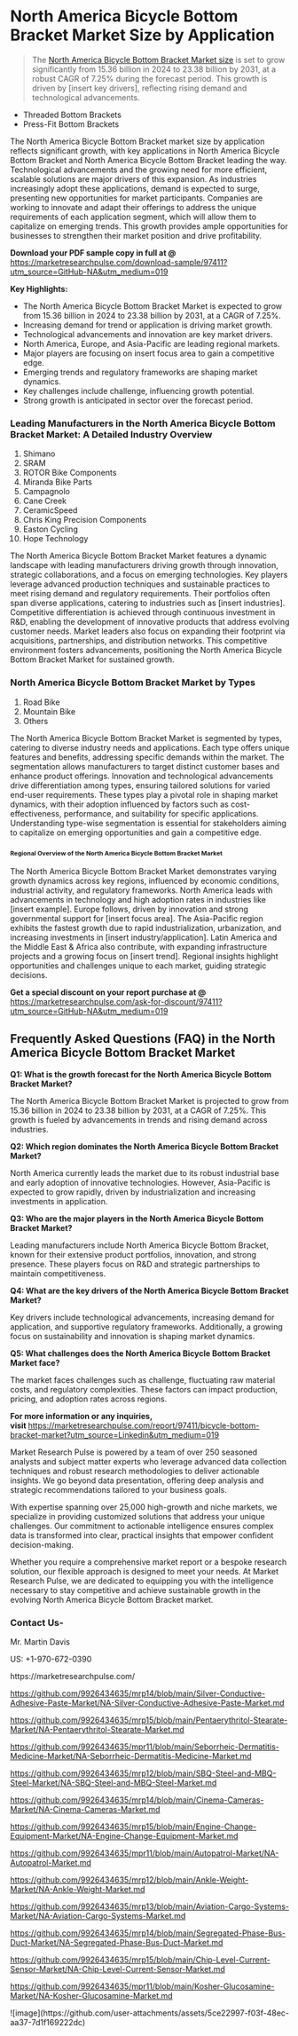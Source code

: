 <h1>North America Bicycle Bottom Bracket Market&nbsp;Size by Application</h1><blockquote><p>The <a href="https://marketresearchpulse.com/download-sample/97411?utm_source=GitHub-NA&amp;utm_medium=019">North America Bicycle Bottom Bracket Market size</a> is set to grow significantly from 15.36 billion in 2024 to 23.38 billion by 2031, at a robust CAGR of 7.25% during the forecast period. This growth is driven by [insert key drivers], reflecting rising demand and technological advancements.</p></blockquote><ul><li>Threaded Bottom Brackets<li> Press-Fit Bottom Brackets</li></ul><p>The North America Bicycle Bottom Bracket market size by application reflects significant growth, with key applications in North America Bicycle Bottom Bracket and North America Bicycle Bottom Bracket leading the way. Technological advancements and the growing need for more efficient, scalable solutions are major drivers of this expansion. As industries increasingly adopt these applications, demand is expected to surge, presenting new opportunities for market participants. Companies are working to innovate and adapt their offerings to address the unique requirements of each application segment, which will allow them to capitalize on emerging trends. This growth provides ample opportunities for businesses to strengthen their market position and drive profitability.</p><p><strong>Download your PDF sample copy in full at @ </strong><a href="https://marketresearchpulse.com/download-sample/97411?utm_source=GitHub-NA&amp;utm_medium=019">https://marketresearchpulse.com/download-sample/97411?utm_source=GitHub-NA&amp;utm_medium=019</a></p><p><strong>Key Highlights: </strong></p><ul><li>The North America Bicycle Bottom Bracket Market is expected to grow from 15.36 billion in 2024 to 23.38 billion by 2031, at a CAGR of 7.25%.</li><li>Increasing demand for trend or application is driving market growth.</li><li>Technological advancements and innovation are key market drivers.</li><li>North America, Europe, and Asia-Pacific are leading regional markets.</li><li>Major players are focusing on insert focus area to gain a competitive edge.</li><li>Emerging trends and regulatory frameworks are shaping market dynamics.</li><li>Key challenges include challenge, influencing growth potential.</li><li>Strong growth is anticipated in sector over the forecast period.</li></ul><h3>Leading Manufacturers in the North America Bicycle Bottom Bracket Market: A Detailed Industry Overview</h3><ol><li>Shimano</li><li>SRAM</li><li>ROTOR Bike Components</li><li>Miranda Bike Parts</li><li>Campagnolo</li><li>Cane Creek</li><li>CeramicSpeed</li><li>Chris King Precision Components</li><li>Easton Cycling</li><li>Hope Technology</li></ol><div class="flex max-w-full flex-col flex-grow"><div class="min-h-8 text-message flex w-full flex-col items-end gap-2 whitespace-normal break-words [.text-message+&amp;]:mt-5" dir="auto" data-message-author-role="assistant" data-message-id="fd8432e4-4910-450d-b182-61b7bfb0a01f" data-message-model-slug="gpt-4o"><div class="flex w-full flex-col gap-1 empty:hidden first:pt-[3px]"><div class="markdown prose w-full break-words dark:prose-invert light"><p>The North America Bicycle Bottom Bracket Market features a dynamic landscape with leading manufacturers driving growth through innovation, strategic collaborations, and a focus on emerging technologies. Key players leverage advanced production techniques and sustainable practices to meet rising demand and regulatory requirements. Their portfolios often span diverse applications, catering to industries such as [insert industries]. Competitive differentiation is achieved through continuous investment in R&amp;D, enabling the development of innovative products that address evolving customer needs. Market leaders also focus on expanding their footprint via acquisitions, partnerships, and distribution networks. This competitive environment fosters advancements, positioning the North America Bicycle Bottom Bracket Market for sustained growth.</p></div></div></div></div><h3>North America Bicycle Bottom Bracket Market by Types</h3><ol><li>Road Bike<li> Mountain Bike<li> Others</li></ol><div class="flex max-w-full flex-col flex-grow"><div class="min-h-8 text-message flex w-full flex-col items-end gap-2 whitespace-normal break-words [.text-message+&amp;]:mt-5" dir="auto" data-message-author-role="assistant" data-message-id="084470be-0bb7-4664-bddf-5156b4f41249" data-message-model-slug="gpt-4o-mini"><div class="flex w-full flex-col gap-1 empty:hidden first:pt-[3px]"><div class="markdown prose w-full break-words dark:prose-invert light"><p>The North America Bicycle Bottom Bracket Market is segmented by types, catering to diverse industry needs and applications. Each type offers unique features and benefits, addressing specific demands within the market. The segmentation allows manufacturers to target distinct customer bases and enhance product offerings. Innovation and technological advancements drive differentiation among types, ensuring tailored solutions for varied end-user requirements. These types play a pivotal role in shaping market dynamics, with their adoption influenced by factors such as cost-effectiveness, performance, and suitability for specific applications. Understanding type-wise segmentation is essential for stakeholders aiming to capitalize on emerging opportunities and gain a competitive edge.</p></div></div></div></div><h3><span style="font-size: 11px;">Regional Overview of the North America Bicycle Bottom Bracket Market</span></h3><div class="flex max-w-full flex-col flex-grow"><div class="min-h-8 text-message flex w-full flex-col items-end gap-2 whitespace-normal break-words [.text-message+&amp;]:mt-5" dir="auto" data-message-author-role="assistant" data-message-id="e9038762-ce64-4e30-91c9-9bd413514231" data-message-model-slug="gpt-4o-mini"><div class="flex w-full flex-col gap-1 empty:hidden first:pt-[3px]"><div class="markdown prose w-full break-words dark:prose-invert light"><p>The North America Bicycle Bottom Bracket Market demonstrates varying growth dynamics across key regions, influenced by economic conditions, industrial activity, and regulatory frameworks. North America leads with advancements in technology and high adoption rates in industries like [insert example]. Europe follows, driven by innovation and strong governmental support for [insert focus area]. The Asia-Pacific region exhibits the fastest growth due to rapid industrialization, urbanization, and increasing investments in [insert industry/application]. Latin America and the Middle East &amp; Africa also contribute, with expanding infrastructure projects and a growing focus on [insert trend]. Regional insights highlight opportunities and challenges unique to each market, guiding strategic decisions.</p></div></div></div></div><p><strong>Get a special discount on your report purchase at @ </strong><a href="https://marketresearchpulse.com/ask-for-discount/97411?utm_source=GitHub-NA&amp;utm_medium=019">https://marketresearchpulse.com/ask-for-discount/97411?utm_source=GitHub-NA&amp;utm_medium=019</a></p><h2>Frequently Asked Questions (FAQ) in the North America Bicycle Bottom Bracket Market</h2><p><strong>Q1: What is the growth forecast for the North America Bicycle Bottom Bracket Market?</strong></p><p>The North America Bicycle Bottom Bracket Market is projected to grow from 15.36 billion in 2024 to 23.38 billion by 2031, at a CAGR of 7.25%. This growth is fueled by advancements in trends and rising demand across industries.</p><p><strong>Q2: Which region dominates the North America Bicycle Bottom Bracket Market?</strong></p><p>North America currently leads the market due to its robust industrial base and early adoption of innovative technologies. However, Asia-Pacific is expected to grow rapidly, driven by industrialization and increasing investments in application.</p><p><strong>Q3: Who are the major players in the North America Bicycle Bottom Bracket Market?</strong></p><p>Leading manufacturers include North America Bicycle Bottom Bracket, known for their extensive product portfolios, innovation, and strong presence. These players focus on R&amp;D and strategic partnerships to maintain competitiveness.</p><p><strong>Q4: What are the key drivers of the North America Bicycle Bottom Bracket Market?</strong></p><p>Key drivers include technological advancements, increasing demand for application, and supportive regulatory frameworks. Additionally, a growing focus on sustainability and innovation is shaping market dynamics.</p><p><strong>Q5: What challenges does the North America Bicycle Bottom Bracket Market face?</strong></p><p>The market faces challenges such as challenge, fluctuating raw material costs, and regulatory complexities. These factors can impact production, pricing, and adoption rates across regions.</p><p><strong>For more information or any inquiries, visit&nbsp;</strong><a href="https://marketresearchpulse.com/report/97411/bicycle-bottom-bracket-market?utm_source=Linkedin&utm_medium=019">https://marketresearchpulse.com/report/97411/bicycle-bottom-bracket-market?utm_source=Linkedin&utm_medium=019</a></p><p>Market Research Pulse is powered by a team of over 250 seasoned analysts and subject matter experts who leverage advanced data collection techniques and robust research methodologies to deliver actionable insights. We go beyond data presentation, offering deep analysis and strategic recommendations tailored to your business goals.</p><p>With expertise spanning over 25,000 high-growth and niche markets, we specialize in providing customized solutions that address your unique challenges. Our commitment to actionable intelligence ensures complex data is transformed into clear, practical insights that empower confident decision-making.</p><p>Whether you require a comprehensive market report or a bespoke research solution, our flexible approach is designed to meet your needs. At Market Research Pulse, we are dedicated to equipping you with the intelligence necessary to stay competitive and achieve sustainable growth in the evolving North America Bicycle Bottom Bracket market.</p><h3><strong>Contact Us-</strong></h3><p>Mr. Martin Davis</p><p>US: +1-970-672-0390</p><p>https://marketresearchpulse.com/</p><p><a href="https://github.com/9926434635/mrp14/blob/main/Silver-Conductive-Adhesive-Paste-Market/NA-Silver-Conductive-Adhesive-Paste-Market.md">https://github.com/9926434635/mrp14/blob/main/Silver-Conductive-Adhesive-Paste-Market/NA-Silver-Conductive-Adhesive-Paste-Market.md</a></p><p><a href="https://github.com/9926434635/mrp15/blob/main/Pentaerythritol-Stearate-Market/NA-Pentaerythritol-Stearate-Market.md">https://github.com/9926434635/mrp15/blob/main/Pentaerythritol-Stearate-Market/NA-Pentaerythritol-Stearate-Market.md</a></p><p><a href="https://github.com/9926434635/mpr11/blob/main/Seborrheic-Dermatitis-Medicine-Market/NA-Seborrheic-Dermatitis-Medicine-Market.md">https://github.com/9926434635/mpr11/blob/main/Seborrheic-Dermatitis-Medicine-Market/NA-Seborrheic-Dermatitis-Medicine-Market.md</a></p><p><a href="https://github.com/9926434635/mrp12/blob/main/SBQ-Steel-and-MBQ-Steel-Market/NA-SBQ-Steel-and-MBQ-Steel-Market.md">https://github.com/9926434635/mrp12/blob/main/SBQ-Steel-and-MBQ-Steel-Market/NA-SBQ-Steel-and-MBQ-Steel-Market.md</a></p><p><a href="https://github.com/9926434635/mrp14/blob/main/Cinema-Cameras-Market/NA-Cinema-Cameras-Market.md">https://github.com/9926434635/mrp14/blob/main/Cinema-Cameras-Market/NA-Cinema-Cameras-Market.md</a></p><p><a href="https://github.com/9926434635/mrp15/blob/main/Engine-Change-Equipment-Market/NA-Engine-Change-Equipment-Market.md">https://github.com/9926434635/mrp15/blob/main/Engine-Change-Equipment-Market/NA-Engine-Change-Equipment-Market.md</a></p><p><a href="https://github.com/9926434635/mpr11/blob/main/Autopatrol-Market/NA-Autopatrol-Market.md">https://github.com/9926434635/mpr11/blob/main/Autopatrol-Market/NA-Autopatrol-Market.md</a></p><p><a href="https://github.com/9926434635/mrp12/blob/main/Ankle-Weight-Market/NA-Ankle-Weight-Market.md">https://github.com/9926434635/mrp12/blob/main/Ankle-Weight-Market/NA-Ankle-Weight-Market.md</a></p><p><a href="https://github.com/9926434635/mrp13/blob/main/Aviation-Cargo-Systems-Market/NA-Aviation-Cargo-Systems-Market.md">https://github.com/9926434635/mrp13/blob/main/Aviation-Cargo-Systems-Market/NA-Aviation-Cargo-Systems-Market.md</a></p><p><a href="https://github.com/9926434635/mrp14/blob/main/Segregated-Phase-Bus-Duct-Market/NA-Segregated-Phase-Bus-Duct-Market.md">https://github.com/9926434635/mrp14/blob/main/Segregated-Phase-Bus-Duct-Market/NA-Segregated-Phase-Bus-Duct-Market.md</a></p><p><a href="https://github.com/9926434635/mrp15/blob/main/Chip-Level-Current-Sensor-Market/NA-Chip-Level-Current-Sensor-Market.md">https://github.com/9926434635/mrp15/blob/main/Chip-Level-Current-Sensor-Market/NA-Chip-Level-Current-Sensor-Market.md</a></p><p><a href="https://github.com/9926434635/mpr11/blob/main/Kosher-Glucosamine-Market/NA-Kosher-Glucosamine-Market.md">https://github.com/9926434635/mpr11/blob/main/Kosher-Glucosamine-Market/NA-Kosher-Glucosamine-Market.md</a></p>
![image](https://github.com/user-attachments/assets/5ce22997-f03f-48ec-aa37-7d1f169222dc)

